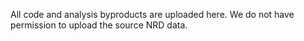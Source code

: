 All code and analysis byproducts are uploaded here.  We do not have permission to upload the source NRD data.  
